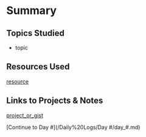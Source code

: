 # Summary

## Topics Studied

- topic

## Resources Used

[resource](resource_link)

## Links to Projects & Notes

[project_or_gist](project_or_gist_link)

[Continue to Day #](/Daily%20Logs/Day #/day_#.md)